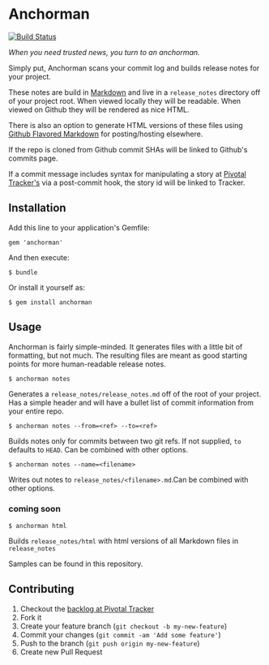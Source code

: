 # Anchorman
[![Build Status](https://travis-ci.org/[infews]/[anchorman].png)](https://travis-ci.org/[infews]/[anchorman])

_When you need trusted news, you turn to an anchorman._

Simply put, Anchorman scans your commit log and builds release notes for your project.

These notes are build in [Markdown][md] and live in a `release_notes` directory off of your project root. When viewed locally they will be readable. When viewed on Github they will be rendered as nice HTML.

There is also an option to generate HTML versions of these files using [Github Flavored Markdown][gfm] for posting/hosting elsewhere.

If the repo is cloned from Github commit SHAs will be linked to Github's commits page.

If a commit message includes syntax for manipulating a story at [Pivotal Tracker's][pt] via a post-commit hook, the story id will be linked to Tracker.

## Installation

Add this line to your application's Gemfile:

    gem 'anchorman'

And then execute:

    $ bundle

Or install it yourself as:

    $ gem install anchorman

## Usage

Anchorman is fairly simple-minded. It generates files with a little bit of formatting, but not much. The resulting files are meant as good starting points for more human-readable release notes.

    $ anchorman notes

Generates a `release_notes/release_notes.md` off of the root of your project. Has a simple header and will have a bullet list of commit information from your entire repo.

    $ anchorman notes --from=<ref> --to=<ref>

Builds notes only for commits between two git refs. If not supplied, `to` defaults to `HEAD`. Can be combined with other options.

    $ anchorman notes --name=<filename>

Writes out notes to `release_notes/<filename>.md`.Can be combined with other options.

### coming soon

    $ anchorman html

Builds `release_notes/html` with html versions of all Markdown files in `release_notes`

Samples can be found in this repository.     




## Contributing

1. Checkout the [backlog at Pivotal Tracker][backlog]
1. Fork it
1. Create your feature branch (`git checkout -b my-new-feature`)
1. Commit your changes (`git commit -am 'Add some feature'`)
1. Push to the branch (`git push origin my-new-feature`)
1. Create new Pull Request


[pt]: http://www.pivotaltracker.com
[md]: http://daringfireball.net/projects/markdown/
[gfm]: https://help.github.com/articles/github-flavored-markdown
[backlog]: https://www.pivotaltracker.com/projects/776269